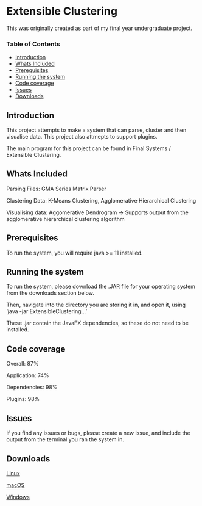 # Extensible Clustering
This was originally created as part of my final year undergraduate project.

### Table of Contents  

* [Introduction](#introduction)
* [Whats Included](#whats-included)
* [Prerequisites](#prerequisites)
* [Running the system](#running-the-system)
* [Code coverage](#code-coverage)
* [Issues](#issues)
* [Downloads](#downloads)

## Introduction

This project attempts to make a system that can parse, cluster and then visualise data. This project also attmepts to support plugins. 

The main program for this project can be found in Final Systems / Extensible Clustering.

## Whats Included

Parsing Files: GMA Series Matrix Parser

Clustering Data: K-Means Clustering, Agglomerative Hierarchical Clustering

Visualising data: Aggomerative Dendrogram -> Supports output from the agglomerative hierarchical clustering algorithm

## Prerequisites

To run the system, you will require java >= 11 installed.

## Running the system

To run the system, please download the .JAR file for your operating system from the downloads section below. 

Then, navigate into the directory you are storing it in, and open it, using ‘java -jar ExtensibleClustering…’ 

These .jar contain the JavaFX dependencies, so these do not need to be installed.

## Code coverage
Overall: 87%

Application: 74%

Dependencies: 98%

Plugins: 98%

## Issues

If you find any issues or bugs, please create a new issue, and include the output from the terminal you ran the system in. 

## Downloads
[Linux](https://github.com/dave-t-c/Extensible-Clustering/releases/download/v1.0/ExtensibleClustering-1.0-Linux.jar)

[macOS](https://github.com/dave-t-c/Extensible-Clustering/releases/download/v1.0/ExtensibleClustering-1.0-macOS.jar)

[Windows](https://github.com/dave-t-c/Extensible-Clustering/releases/download/v1.0/ExtensibleClustering-1.0-Windows.jar)
